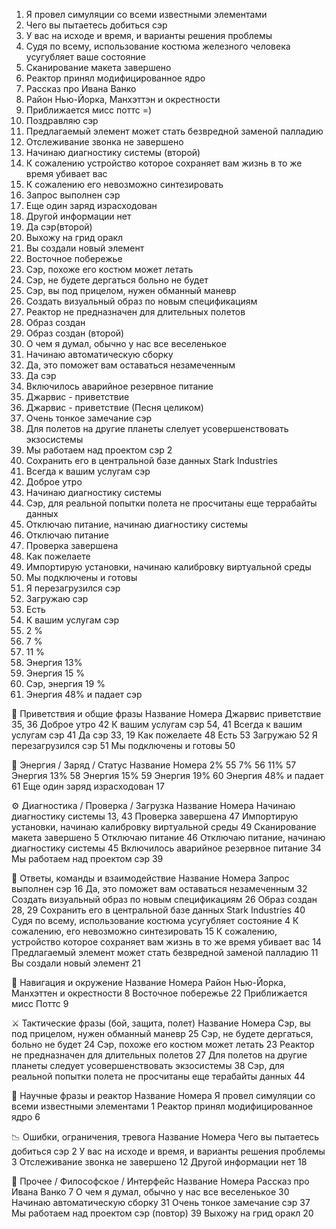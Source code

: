 1. Я провел симуляции со всеми известными элементами
2. Чего вы пытаетесь добиться сэр
3. У вас на исходе и время, и варианты решения проблемы
4. Судя по всему, использование костюма железного человека усугубляет ваше состояние
5. Сканирование макета завершено
6. Реактор принял модифицированное ядро
7. Рассказ про Ивана Ванко
8. Район Нью-Йорка, Манхэттэн и окрестности
9. Приближается мисс поттс =)
10. Поздравляю сэр
11. Предлагаемый элемент может стать безвредной заменой палладию
12. Отслеживание звонка не завершено
13. Начинаю диагностику системы (второй)
14. К сожалению устройство которое сохраняет вам жизнь в то же время убивает вас
15. К сожалению его невозможно синтезировать
16. Запрос выполнен сэр
17. Еще один заряд израсходован
18. Другой информации нет
19. Да сэр(второй)
20. Выхожу на грид оракл
21. Вы создали новый элемент
22. Восточное побережье
23. Сэр, похоже его костюм может летать
24. Сэр, не будете дергаться больно не будет
25. Сэр, вы под прицелом, нужен обманный маневр
26. Создать визуальный образ по новым спецификациям
27. Реактор не предназначен для длительных полетов
28. Образ создан
29. Образ создан (второй)
30. О чем я думал, обычно у нас все веселенькое
31. Начинаю автоматическую сборку
32. Да, это поможет вам оставаться незамеченным
33. Да сэр
34. Включилось аварийное резервное питание
35. Джарвис - приветствие
36. Джарвис - приветствие (Песня целиком)
37. Очень тонкое замечание сэр
38. Для полетов на другие планеты слелует усовершенствовать экзосистемы
39. Мы работаем над проектом сэр 2
40. Сохранить его в центральной базе данных Stark Industries
41. Всегда к вашим услугам сэр
42. Доброе утро
43. Начинаю диагностику системы
44. Сэр, для реальной попытки полета не просчитаны еще террабайты данных
45. Отключаю питание, начинаю диагностику системы
46. Отключаю питание
47. Проверка завершена
48. Как пожелаете 
49. Импортирую установки, начинаю калибровку виртуальной среды
50. Мы подключены и готовы
51. Я перезагрузился сэр
52. Загружаю сэр
53. Есть
54. К вашим услугам сэр
55. 2 %
56. 7 %
57. 11 %
58. Энергия 13%
59. Энергия 15 %
60. Сэр, энергия 19 %
61. Энергия 48% и падает сэр



👋 Приветствия и общие фразы
Название	Номера
Джарвис приветствие	35, 36
Доброе утро	42
К вашим услугам сэр	54, 41
Всегда к вашим услугам сэр	41
Да сэр	33, 19
Как пожелаете	48
Есть	53
Загружаю	52
Я перезагрузился сэр	51
Мы подключены и готовы	50

🔋 Энергия / Заряд / Статус
Название	Номера
2%	55
7%	56
11%	57
Энергия 13%	58
Энергия 15%	59
Энергия 19%	60
Энергия 48% и падает	61
Еще один заряд израсходован	17

⚙️ Диагностика / Проверка / Загрузка
Название	Номера
Начинаю диагностику системы	13, 43
Проверка завершена	47
Импортирую установки, начинаю калибровку виртуальной среды	49
Сканирование макета завершено	5
Отключаю питание	46
Отключаю питание, начинаю диагностику системы	45
Включилось аварийное резервное питание	34
Мы работаем над проектом сэр	39

🧠 Ответы, команды и взаимодействие
Название	Номера
Запрос выполнен сэр	16
Да, это поможет вам оставаться незамеченным	32
Создать визуальный образ по новым спецификациям	26
Образ создан	28, 29
Сохранить его в центральной базе данных Stark Industries	40
Судя по всему, использование костюма усугубляет состояние	4
К сожалению, его невозможно синтезировать	15
К сожалению, устройство которое сохраняет вам жизнь в то же время убивает вас	14
Предлагаемый элемент может стать безвредной заменой палладию	11
Вы создали новый элемент	21

📍 Навигация и окружение
Название	Номера
Район Нью-Йорка, Манхэттен и окрестности	8
Восточное побережье	22
Приближается мисс Поттс	9

⚔️ Тактические фразы (бой, защита, полет)
Название	Номера
Сэр, вы под прицелом, нужен обманный маневр	25
Сэр, не будете дергаться, больно не будет	24
Сэр, похоже его костюм может летать	23
Реактор не предназначен для длительных полетов	27
Для полетов на другие планеты следует усовершенствовать экзосистемы	38
Сэр, для реальной попытки полета не просчитаны еще терабайты данных	44

🧪 Научные фразы и реактор
Название	Номера
Я провел симуляции со всеми известными элементами	1
Реактор принял модифицированное ядро	6

📉 Ошибки, ограничения, тревога
Название	Номера
Чего вы пытаетесь добиться сэр	2
У вас на исходе и время, и варианты решения проблемы	3
Отслеживание звонка не завершено	12
Другой информации нет	18

🧾 Прочее / Философское / Интерфейс
Название	Номера
Рассказ про Ивана Ванко	7
О чем я думал, обычно у нас все веселенькое	30
Начинаю автоматическую сборку	31
Очень тонкое замечание сэр	37
Мы работаем над проектом сэр (повтор)	39
Выхожу на грид оракл	20
